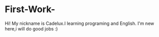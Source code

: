 # First-Work-

Hi! My nickname is Cadelux.I learning programing and English.
I'm new here,i will do good jobs :)

